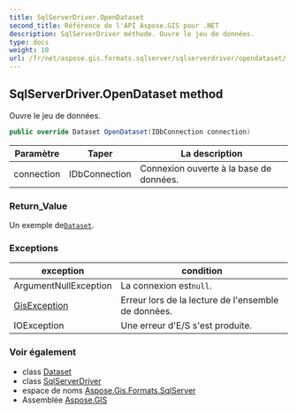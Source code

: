 ```yaml
---
title: SqlServerDriver.OpenDataset
second_title: Référence de l'API Aspose.GIS pour .NET
description: SqlServerDriver méthode. Ouvre le jeu de données.
type: docs
weight: 10
url: /fr/net/aspose.gis.formats.sqlserver/sqlserverdriver/opendataset/
---
```

## SqlServerDriver.OpenDataset method

Ouvre le jeu de données.

```csharp
public override Dataset OpenDataset(IDbConnection connection)
```

| Paramètre | Taper | La description |
| --- | --- | --- |
| connection | IDbConnection | Connexion ouverte à la base de données. |

### Return_Value

Un exemple de[`Dataset`](../../../aspose.gis/dataset/).

### Exceptions

| exception | condition |
| --- | --- |
| ArgumentNullException | La connexion est`null`. |
| [GisException](../../../aspose.gis/gisexception/) | Erreur lors de la lecture de l'ensemble de données. |
| IOException | Une erreur d'E/S s'est produite. |

### Voir également

* class [Dataset](../../../aspose.gis/dataset/)
* class [SqlServerDriver](../)
* espace de noms [Aspose.Gis.Formats.SqlServer](../../sqlserverdriver/)
* Assemblée [Aspose.GIS](../../../)



